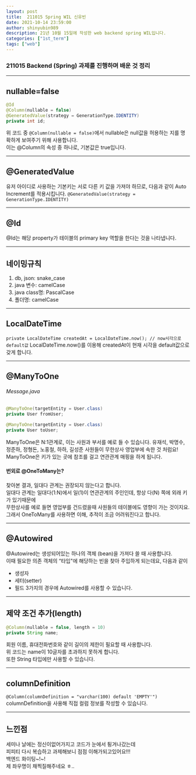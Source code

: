 ```yaml
---
layout: post
title:  211015 Spring WIL 신유빈
date: 2021-10-14 23:59:00
author: shinyubin989
description: 21년 10월 15일에 작성한 web backend spring WIL입니다.
categories: ["1st_term"]
tags: ["web"]
---
```



### 211015 Backend (Spring) 과제를 진행하며 배운 것 정리
***
## nullable=false
```java
@Id
@Column(nullable = false)
@GeneratedValue(strategy = GenerationType.IDENTITY)
private int id;
```
위 코드 중 `@Column(nullable = false)`에서 nullable은 null값을 허용하는 지를 명확하게 보여주기 위해 사용합니다.  
이는 @Column의 속성 중 하나로, 기본값은 true입니다.

***

## @GeneratedValue
유저 아이디로 사용하는 기본키는 서로 다른 키 값을 가져야 하므로, 다음과 같이 Auto Increment를 적용시킵니다.
`@GeneratedValue(strategy = GenerationType.IDENTITY)`

***

## @Id
@Id는 해당 property가 테이블의 primary key 역할을 한다는 것을 나타냅니다.  

***

## 네이밍규칙
1. db, json: snake_case 
2. java 변수: camelCase 
3. java class명: PascalCase 
4. 폴더명: camelCase

***

## LocalDateTime 
`private LocalDateTime createdAt = LocalDateTime.now(); // now시각으로 default값`
LocalDateTime.now()를 이용해 createdAt이 현재 시각을 default값으로 갖게 합니다.

***

## @ManyToOne
###### Message.java
```java
@ManyToOne(targetEntity = User.class)
private User fromUser;

@ManyToOne(targetEntity = User.class)
private User toUser;
```
ManyToOne은 N:1관계로, 이는 사원과 부서를 예로 들 수 있습니다. 유재석, 박명수, 정준하, 정형돈, 노홍철, 하하, 길성준 사원들이 무한상사 영업부에 속한 것 처럼요! 
ManyToOne은 키가 있는 곳에 참조를 걸고 연관관계 매핑을 하게 됩니다.

#### 번외로 @OneToMany는?
찾아본 결과, 일대다 관계는 권장되지 않는다고 합니다.  
일대다 관계는 일대다(1:N)에서 일(1)이 연관관계의 주인인데, 항상 다(N) 쪽에 외래 키가 있기때문에  
무한상사를 예로 들면 영업부를 건드렸을때 사원들의 테이블에도 영향이 가는 것이지요.  
그래서 OneToMany를 사용하면 이해, 추적이 조금 어려워진다고 합니다.

***

## @Autowired 
@Autowired는 생성되어있는 하나의 객체 (bean)을 가져다 쓸 때 사용합니다.  
이때 필요한 의존 객체의 “타입"에 해당하는 빈을 찾아 주입하게 되는데요, 다음과 같이
- 생성자
- 세터(setter)
- 필드
3가지의 경우에 Autowired를 사용할 수 있습니다. 
  
***

## 제약 조건 추가(length)
```java
@Column(nullable = false, length = 10)
private String name;
```
회원 이름, 휴대전화번호와 같이 길이의 제한이 필요할 때 사용합니다.  
위 코드는 name이 10글자를 초과하지 못하게 합니다.  
또한 String 타입에만 사용할 수 있습니다.

***

## columnDefinition
`@Column(columnDefinition = "varchar(100) default 'EMPTY'")`
columnDefinition을 사용해 직접 컬럼 정보를 작성할 수 있습니다.

***

## 느낀점
세미나 날에는 정신이없어가지고 코드가 눈에서 튕겨나갔는데  
피피티 다시 복습하고 과제해보니 점점 이해가되고있어요!!!  
백엔드 화이팅~!~!  
제 좌우명이 채찍질해주네요 ㅎ.. 